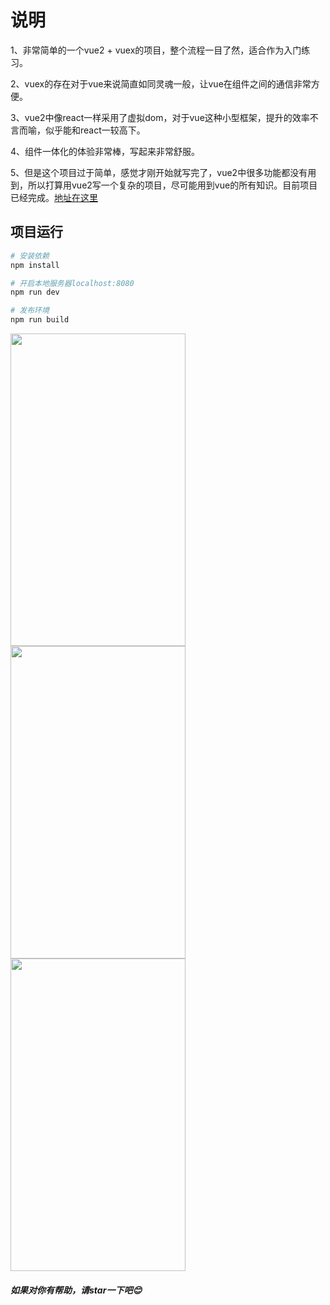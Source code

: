 # 说明

1、非常简单的一个vue2 + vuex的项目，整个流程一目了然，适合作为入门练习。

2、vuex的存在对于vue来说简直如同灵魂一般，让vue在组件之间的通信非常方便。

3、vue2中像react一样采用了虚拟dom，对于vue这种小型框架，提升的效率不言而喻，似乎能和react一较高下。

4、组件一体化的体验非常棒，写起来非常舒服。

5、但是这个项目过于简单，感觉才刚开始就写完了，vue2中很多功能都没有用到，所以打算用vue2写一个复杂的项目，尽可能用到vue的所有知识。目前项目已经完成。[地址在这里](https://github.com/bailicangdu/vue2-elm)


## 项目运行
``` bash
# 安装依赖
npm install

# 开启本地服务器localhost:8080
npm run dev

# 发布环境
npm run build
```

<img src="https://github.com/bailicangdu/vue2-happyfri/blob/master/src/images/project-index.png" width="280" height="500"/>
<img src="https://github.com/bailicangdu/vue2-happyfri/blob/master/src/images/project-item.png" width="280" height="500"/>
<img src="https://github.com/bailicangdu/vue2-happyfri/blob/master/src/images/project-score.png" width="280" height="500"/>


##### 如果对你有帮助，请star一下吧😊
